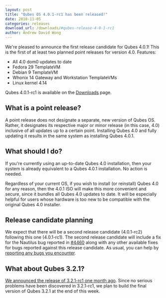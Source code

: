 ```yaml
---
layout: post
title: "Qubes OS 4.0.1-rc1 has been released!"
date: 2018-11-05
categories: releases
download_url: /downloads/#qubes-release-4-0-1-rc1
author: Andrew David Wong
---
```


We're pleased to announce the first release candidate for Qubes 4.0.1!
This is the first of at least two planned point releases for version 4.0.
Features:

- All 4.0 dom0 updates to date
- Fedora 29 TemplateVM
- Debian 9 TemplateVM
- Whonix 14 Gateway and Workstation TemplateVMs
- Linux kernel 4.14

Qubes 4.0.1-rc1 is available on the [Downloads] page.


What is a point release?
------------------------

A point release does not designate a separate, new version of Qubes OS.
Rather, it designates its respective major or minor release (in this
case, 4.0) inclusive of all updates up to a certain point. Installing
Qubes 4.0 and fully updating it results in the same system as installing
Qubes 4.0.1.


What should I do?
-----------------

If you're currently using an up-to-date Qubes 4.0 installation, then
your system is already equivalent to a Qubes 4.0.1 installation. No
action is needed.

Regardless of your current OS, if you wish to install (or reinstall)
Qubes 4.0 for any reason, then the 4.0.1 ISO will make this more
convenient and secure, since it bundles all Qubes 4.0 updates to date.
It will be especially helpful for users whose hardware is too new to be
compatible with the original Qubes 4.0 installer.


Release candidate planning
--------------------------

We expect that there will be a second release candidate (4.0.1-rc2) following
this one (4.0.1-rc1). The second release candidate will include a fix for the
Nautilus bug reported in [#4460] along with any other available fixes for bugs
reported against this release candidate. As usual, you can help by [reporting
any bugs you encounter][reporting-bugs].


What about Qubes 3.2.1?
-----------------------

[We announced the release of 3.2.1-rc1 one month ago][3.2.1]. Since no serious
problems have been discovered in 3.2.1-rc1, we plan to build the final version
of Qubes 3.2.1 at the end of this week.


[Downloads]: https://www.qubes-os.org/downloads/#qubes-release-4-0-1-rc1
[#4460]: https://github.com/QubesOS/qubes-issues/issues/4460
[reporting-bugs]: https://www.qubes-os.org/doc/reporting-bugs/
[3.2.1]: https://www.qubes-os.org/news/2018/10/05/qubes-321-rc1/

